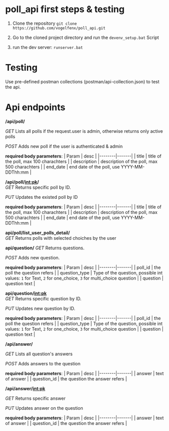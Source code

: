 # poll_api first steps & testing
1. Clone the repository 
`git clone https://github.com/vogelfenx/poll_api.git`

2. Go to the cloned project directory and run the `devenv_setup.bat` Script

3. run the dev server: `runserver.bat`

# Testing
Use pre-defined postman collections (postman/api-collection.json) to test the api.

# Api endpoints

**/api/poll/**

  *GET* Lists all polls if the request.user is admin, otherwise returns only active polls  
  
  *POST* Adds new poll if the user is authenticated & admin   
     
  **required body parameters**: 
   | Param  | desc  |
   |--------|-------|
   | title  | title of the poll, max 100 charachters  |
   |  description | description of the poll, max 500 charachters  |
   |  end_date | end date of the poll, use YYYY-MM-DDThh:mm  |  
     
**/api/poll/<int:pk>/**  
  *GET* Returns specific poll by ID.  
  
  *PUT* Updates the existed poll by ID
  
  **required body parameters**: 
   | Param  | desc  |
   |--------|-------|
   | title  | title of the poll, max 100 charachters  |
   |  description | description of the poll, max 500 charachters  |
   |  end_date | end date of the poll, use YYYY-MM-DDThh:mm  |

**api/poll/list_user_polls_detail/**  
   *GET* Returns polls with selected choiches by the user  
   
**api/question/**
   *GET* Returns questions.  
   
   *POST* Adds new question.
   
  **required body parameters**: 
   | Param  | desc  |
   |--------|-------|
   | poll_id  | the poll the question refers  |
   |  question_type | Type of the question, possible int values: `1` for Text, `2` for one_choice, `3` for multi_choice question  |
   |  question | question text  |  
   

**api/question/<int:pk>**  
   *GET* Returns specific question by ID.  
   
   *PUT* Updates new question by ID.
   
  **required body parameters**: 
   | Param  | desc  |
   |--------|-------|
   | poll_id  | the poll the question refers  |
   |  question_type | Type of the question, possible int values: `1` for Text, `2` for one_choice, `3` for multi_choice question  |
   |  question | question text  |  
   
**/api/answer/**

  *GET* Lists all question's answers 
  
  *POST* Adds answers to the question  
     
  **required body parameters**: 
   | Param  | desc  |
   |--------|-------|
   | answer  | text of answer  |
   |  question_id | the question the answer refers  |  
   
**/api/answer/<int:pk>**

  *GET* Returns specific answer 
  
  *PUT* Updates answer on the question  
     
  **required body parameters**: 
   | Param  | desc  |
   |--------|-------|
   | answer  | text of answer  |
   |  question_id | the question the answer refers  |  
   
   
